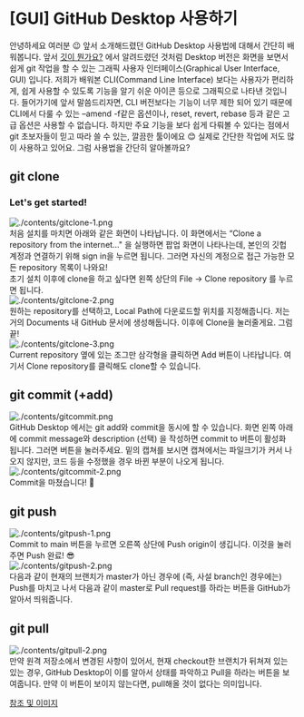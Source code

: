 # [GUI] GitHub Desktop 사용하기   

안녕하세요 여러분 😉 앞서 소개해드렸던 GitHub Desktop 사용법에 대해서 간단히 배워봅니다. 앞서 [깃이 뭔가요?](https://www.notion.so/7f89fd577d53467aa0815043abf581d5) 에서 알려드렸던 것처럼 Desktop 버전은 화면을 보면서 쉽게 git 작업을 할 수 있는 그래픽 사용자 인터페이스(Graphical User Interface, GUI) 입니다. 저희가 배워본 CLI(Command Line Interface) 보다는 사용자가 편리하게, 쉽게 사용할 수 있도록 기능을 알기 쉬운 아이콘 등으로 그래픽으로 나타낸 것입니다. 들어가기에 앞서 말씀드리자면, CLI 버전보다는 기능이 너무 제한 되어 있기 때문에 CLI에서 다룰 수 있는 –amend -f같은 옵션이나, reset, revert, rebase 등과 같은 고급 옵션은 사용할 수 없습니다. 하지만 주요 기능을 보다 쉽게 다뤄볼 수 있다는 점에서 git 초보자들이 믿고 따라 쓸 수 있는, 깔끔한 툴이에요 😊 실제로 간단한 작업에 저도 많이 사용하고 있어요. 그럼 사용법을 간단히 알아볼까요?   

## git clone   
### Let's get started!   
![./contents/gitclone-1.png](./contents/gitclone-1.png)   
처음 설치를 마치면 아래와 같은 화면이 나타납니다. 이 화면에서는 “Clone a repository from the internet…" 을 실행하면 팝업 화면이 나타나는데, 본인의 깃헙 계정과 연결하기 위해 sign in을 누르면 됩니다. 그러면 자신의 계정으로 접근 가능한 모든 repository 목록이 나와요!   
초기 설치 이후에 clone을 하고 싶다면 왼쪽 상단의 File → Clone repository 를 누르면 됩니다.   
![./contents/gitclone-2.png](./contents/gitclone-2.png)   
원하는 repository를 선택하고, Local Path에 다운로드할 위치를 지정해줍니다. 저는 거의 Documents 내 GitHub 문서에 생성해둡니다. 이후에 Clone을 눌러줄게요. 그럼 끝!   
![./contents/gitclone-3.png](./contents/gitclone-3.png)   
Current repository 옆에 있는 조그만 삼각형을 클릭하면 Add 버튼이 나타납니다. 여기서 Clone repository를 클릭해도 clone할 수 있습니다.   

## git commit (+add)   
![./contents/gitcommit.png](./contents/gitcommit.png)   
GitHub Desktop 에서는 git add와 commit을 동시에 할 수 있습니다. 화면 왼쪽 아래에 commit message와 description (선택) 을 작성하면 commit to 버튼이 활성화 됩니다. 그러면 버튼을 눌러주세요. 밑의 캡쳐를 보시면 캡쳐에서는 파일크기가 커서 나오지 않지만, 코드 등을 수정했을 경우 바뀐 부분이 나오게 됩니다.   
![./contents/gitcommit-2.png](./contents/gitcommit-2.png)   
Commit을 마쳤습니다! 🤗   

## git push   
![./contents/gitpush-1.png](./contents/gitpush-1.png)   
Commit to main 버튼을 누르면 오른쪽 상단에 Push origin이 생깁니다. 이것을 눌러주면 Push 완료! 😎   
![./contents/gitpush-2.png](./contents/gitpush-2.png)   
다음과 같이 현재의 브랜치가 master가 아닌 경우에 (즉, 사설 branch인 경우에는) Push를 마치고 나서 다음과 같이 master로 Pull request를 하라는 버튼을 GitHub가 알아서 띄워줍니다.   

## git pull   
![./contents/gitpull-2.png](./contents/gitpull-2.png)   
만약 원격 저장소에서 변경된 사항이 있어서, 현재 checkout한 브랜치가 뒤쳐져 있는 있는 경우, GitHub Desktop이 이를 알아서 상태를 파악하고 Pull을 하라는 버튼을 보여줍니다. 만약 이 버튼이 보이지 않는다면, pull해올 것이 없다는 의미입니다.   
    

[참조 및 이미지](https://engineering-skcc.github.io/github%20pages/github-pages-desktop/)
